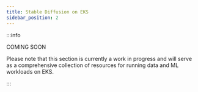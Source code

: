 ```yaml
---
title: Stable Diffusion on EKS
sidebar_position: 2
---
```


:::info

COMING SOON

Please note that this section is currently a work in progress and will serve as a comprehensive collection of resources for running data and ML workloads on EKS.

:::
